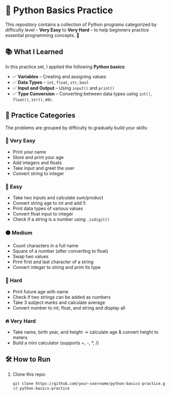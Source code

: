 # 🐍 Python Basics Practice

This repository contains a collection of Python programs categorized by difficulty level – **Very Easy** to **Very Hard** – to help beginners practice essential programming concepts. 🚀

## 📚 What I Learned

In this practice set, I applied the following **Python basics**:

- ✅ **Variables** – Creating and assigning values  
- ✅ **Data Types** – `int`, `float`, `str`, `bool`  
- ✅ **Input and Output** – Using `input()` and `print()`  
- ✅ **Type Conversion** – Converting between data types using `int()`, `float()`, `str()`, etc.

## 🧠 Practice Categories

The problems are grouped by difficulty to gradually build your skills:

### 🔹 Very Easy
- Print your name
- Store and print your age
- Add integers and floats
- Take input and greet the user
- Convert string to integer

### 🔸 Easy
- Take two inputs and calculate sum/product
- Convert string age to int and add 5
- Print data types of various values
- Convert float input to integer
- Check if a string is a number using `.isdigit()`

### 🟠 Medium
- Count characters in a full name
- Square of a number (after converting to float)
- Swap two values
- Print first and last character of a string
- Convert integer to string and print its type

### 🔴 Hard
- Print future age with name
- Check if two strings can be added as numbers
- Take 3 subject marks and calculate average
- Convert number to int, float, and string and display all

### 🔥 Very Hard
- Take name, birth year, and height → calculate age & convert height to meters
- Build a mini calculator (supports +, -, *, /)

## 🛠 How to Run

1. Clone this repo:
   ```bash
   git clone https://github.com/your-username/python-basics-practice.git
   cd python-basics-practice
